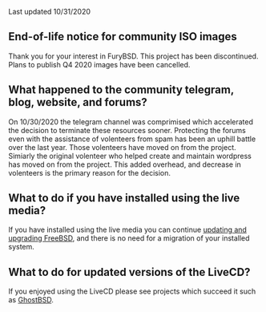 Last updated 10/31/2020

## End-of-life notice for community ISO images
Thank you for your interest in FuryBSD.  This project has been discontinued.  Plans to publish Q4 2020 images have been cancelled.

## What happened to the community telegram, blog, website, and forums?
On 10/30/2020 the telegram channel was comprimised which accelerated the decision to terminate these resources sooner.  Protecting the forums even with the assistance of volenteers from spam has been an uphill battle over the last year.  Those volenteers have moved on from the project.  Simiarly the original volenteer who helped create and maintain wordpress has moved on from the project.  This added overhead, and decrease in volenteers is the primary reason for the decision.  

## What to do if you have installed using the live media?
If you have installed using the live media you can continue [updating and upgrading FreeBSD](https://www.freebsd.org/doc/handbook/updating-upgrading.html), and there is no need for a migration of your installed system.  

## What to do for updated versions of the LiveCD?
If you enjoyed using the LiveCD please see projects which succeed it such as [GhostBSD](http://www.ghostbsd.org).  
